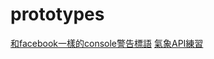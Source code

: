 # prototypes

[和facebook一樣的console警告標語](https://dwatow.github.io/prototypes/facebook_console.html)
[氣象API練習](https://dwatow.github.io/prototypes/powerOfListener/)
